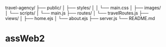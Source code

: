 travel-agency/
├── public/
│   ├── styles/
│   │   └── main.css
│   ├── images/
│   └── scripts/
│       └── main.js
├── routes/
│   └── travelRoutes.js
├── views/
│   ├── home.ejs
│   └── about.ejs
├── server.js
└── README.md
# assWeb2


